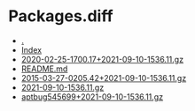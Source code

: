 Packages.diff
========================

- [.](.)
- [Index](Index)
- [2020-02-25-1700.17+2021-09-10-1536.11.gz](2020-02-25-1700.17+2021-09-10-1536.11.gz)
- [README.md](README.md)
- [2015-03-27-0205.42+2021-09-10-1536.11.gz](2015-03-27-0205.42+2021-09-10-1536.11.gz)
- [2021-09-10-1536.11.gz](2021-09-10-1536.11.gz)
- [aptbug545699+2021-09-10-1536.11.gz](aptbug545699+2021-09-10-1536.11.gz)
